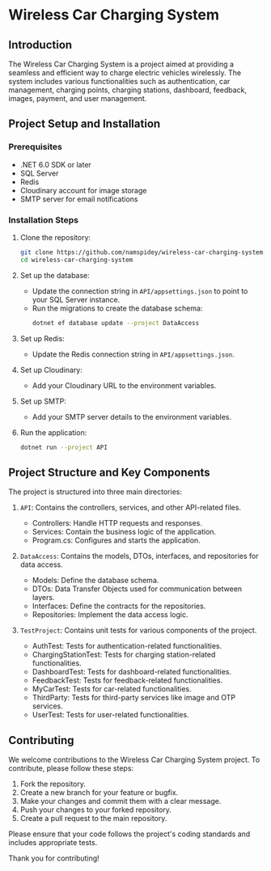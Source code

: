 # Wireless Car Charging System

## Introduction

The Wireless Car Charging System is a project aimed at providing a seamless and efficient way to charge electric vehicles wirelessly. The system includes various functionalities such as authentication, car management, charging points, charging stations, dashboard, feedback, images, payment, and user management.

## Project Setup and Installation

### Prerequisites

- .NET 6.0 SDK or later
- SQL Server
- Redis
- Cloudinary account for image storage
- SMTP server for email notifications

### Installation Steps

1. Clone the repository:
   ```bash
   git clone https://github.com/namspidey/wireless-car-charging-system.git
   cd wireless-car-charging-system
   ```

2. Set up the database:
   - Update the connection string in `API/appsettings.json` to point to your SQL Server instance.
   - Run the migrations to create the database schema:
     ```bash
     dotnet ef database update --project DataAccess
     ```

3. Set up Redis:
   - Update the Redis connection string in `API/appsettings.json`.

4. Set up Cloudinary:
   - Add your Cloudinary URL to the environment variables.

5. Set up SMTP:
   - Add your SMTP server details to the environment variables.

6. Run the application:
   ```bash
   dotnet run --project API
   ```

## Project Structure and Key Components

The project is structured into three main directories:

1. `API`: Contains the controllers, services, and other API-related files.
   - Controllers: Handle HTTP requests and responses.
   - Services: Contain the business logic of the application.
   - Program.cs: Configures and starts the application.

2. `DataAccess`: Contains the models, DTOs, interfaces, and repositories for data access.
   - Models: Define the database schema.
   - DTOs: Data Transfer Objects used for communication between layers.
   - Interfaces: Define the contracts for the repositories.
   - Repositories: Implement the data access logic.

3. `TestProject`: Contains unit tests for various components of the project.
   - AuthTest: Tests for authentication-related functionalities.
   - ChargingStationTest: Tests for charging station-related functionalities.
   - DashboardTest: Tests for dashboard-related functionalities.
   - FeedbackTest: Tests for feedback-related functionalities.
   - MyCarTest: Tests for car-related functionalities.
   - ThirdParty: Tests for third-party services like image and OTP services.
   - UserTest: Tests for user-related functionalities.

## Contributing

We welcome contributions to the Wireless Car Charging System project. To contribute, please follow these steps:

1. Fork the repository.
2. Create a new branch for your feature or bugfix.
3. Make your changes and commit them with a clear message.
4. Push your changes to your forked repository.
5. Create a pull request to the main repository.

Please ensure that your code follows the project's coding standards and includes appropriate tests.

Thank you for contributing!
